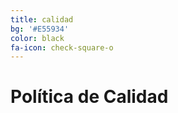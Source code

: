 ```yaml
---
title: calidad
bg: '#E55934'
color: black
fa-icon: check-square-o
---
```


# **Política de Calidad**


